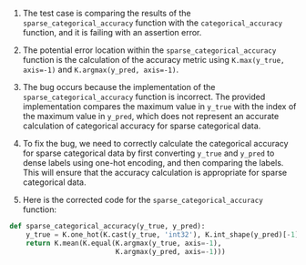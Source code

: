 1. The test case is comparing the results of the `sparse_categorical_accuracy` function with the `categorical_accuracy` function, and it is failing with an assertion error.

2. The potential error location within the `sparse_categorical_accuracy` function is the calculation of the accuracy metric using `K.max(y_true, axis=-1)` and `K.argmax(y_pred, axis=-1)`.

3. The bug occurs because the implementation of the `sparse_categorical_accuracy` function is incorrect. The provided implementation compares the maximum value in `y_true` with the index of the maximum value in `y_pred`, which does not represent an accurate calculation of categorical accuracy for sparse categorical data.

4. To fix the bug, we need to correctly calculate the categorical accuracy for sparse categorical data by first converting `y_true` and `y_pred` to dense labels using one-hot encoding, and then comparing the labels. This will ensure that the accuracy calculation is appropriate for sparse categorical data.

5. Here is the corrected code for the `sparse_categorical_accuracy` function:

```python
def sparse_categorical_accuracy(y_true, y_pred):
    y_true = K.one_hot(K.cast(y_true, 'int32'), K.int_shape(y_pred)[-1])
    return K.mean(K.equal(K.argmax(y_true, axis=-1),
                          K.argmax(y_pred, axis=-1)))
```